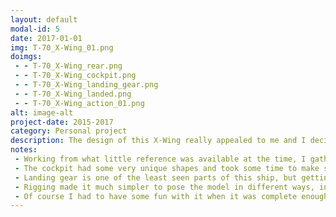 ```yaml
---
layout: default
modal-id: 5
date: 2017-01-01
img: T-70_X-Wing_01.png
doimgs:
 - - T-70_X-Wing_rear.png
 - - T-70_X-Wing_cockpit.png
 - - T-70_X-Wing_landing_gear.png
 - - T-70_X-Wing_landed.png
 - - T-70_X-Wing_action_01.png
alt: image-alt
project-date: 2015-2017
category: Personal project
description: The design of this X-Wing really appealed to me and I decided it would be a good personal project to learn various disciplines from subdivision surface modeling to texturing and some amount of rigging.
notes:
 - Working from what little reference was available at the time, I gathered measurements for as many aspects of the design as possible and modeled them as accurately as I could.
 - The cockpit had some very unique shapes and took some time to make sure it was not only accurate but also would fit inside the overall model correctly.
 - Landing gear is one of the least seen parts of this ship, but getting it right was essential.
 - Rigging made it much simpler to pose the model in different ways, including lifting the canopy.  While not perfect, I'm statisfied with some of the smaller details of the rig, mostly the hinges for the canopy which can only be appreciated in motion.
 - Of course I had to have some fun with it when it was complete enough.
---
```

